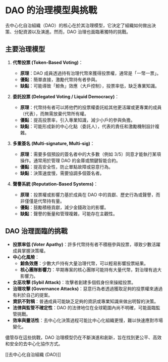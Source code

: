 # DAO 的治理模型與挑戰

去中心化自治組織（DAO）的核心在於其治理模型，它決定了組織如何做出決策、分配資源以及演進。然而，DAO 治理也面臨著獨特的挑戰。

## 主要治理模型

1.  **代幣投票 (Token-Based Voting)**：
    *   **原理**：DAO 成員透過持有治理代幣來獲得投票權，通常是「一幣一票」。
    *   **優點**：簡單直接，激勵代幣持有者參與。
    *   **缺點**：可能導致「鯨魚」效應（大戶控制），投票率低，缺乏專業知識。

2.  **委託投票 (Delegated Voting / Liquid Democracy)**：
    *   **原理**：代幣持有者可以將他們的投票權委託給其他更活躍或更專業的成員（代表），而無需放棄代幣所有權。
    *   **優點**：提高投票率，引入專業知識，減少小戶的參與負擔。
    *   **缺點**：可能形成新的中心化點（委託人），代表的責任和激勵機制設計複雜。

3.  **多重簽名 (Multi-signature, Multi-sig)**：
    *   **原理**：需要多個預設的簽名者中的大多數（例如 3/5）同意才能執行某項操作。通常用於管理 DAO 的金庫或關鍵智能合約。
    *   **優點**：提高安全性，防止單點故障或惡意行為。
    *   **缺點**：決策速度慢，需要協調多個簽名者。

4.  **聲譽系統 (Reputation-Based Systems)**：
    *   **原理**：投票權或影響力基於成員在 DAO 中的貢獻、歷史行為或聲譽，而非僅僅是代幣持有量。
    *   **優點**：鼓勵積極貢獻，減少金錢政治的影響。
    *   **缺點**：聲譽的衡量和管理複雜，可能存在主觀性。

## DAO 治理面臨的挑戰

*   **投票率低 (Voter Apathy)**：許多代幣持有者不積極參與投票，導致少數活躍成員掌握決策權。
*   **中心化風險**：
    *   **鯨魚效應**：少數大戶持有大量治理代幣，可以輕易影響投票結果。
    *   **核心團隊影響力**：早期專案的核心團隊可能持有大量代幣，對治理有過大影響力。
*   **女巫攻擊 (Sybil Attack)**：攻擊者創建多個假身份來操縱投票。
*   **治理攻擊 (Governance Attacks)**：惡意行為者透過獲取足夠的投票權來通過有利於自己的提案。
*   **資訊不對稱**：普通成員可能缺乏足夠的資訊或專業知識來做出明智的決策。
*   **法律與監管不確定性**：DAO 的法律地位在全球範圍內尚不明確，可能面臨監管挑戰。
*   **效率與靈活性**：去中心化決策過程可能比中心化組織更慢，難以快速應對市場變化。

儘管存在這些挑戰，DAO 治理模型仍在不斷演進和創新，旨在找到更公平、高效和安全的去中心化協作方式。

[[去中心化自治組織 (DAO)]]
